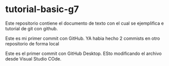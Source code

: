 # tutorial-basic-g7
Este repositorio contiene el documento de texto con el cual se ejemplifica e tutorial de git con github.

Este es mi primer commit con GitHub. YA habia hecho 2 commists en otro repositorio de forma local

Este es el primer commit con GitHub Desktop. ESto modificando el archivo desde Visual Studio COde.